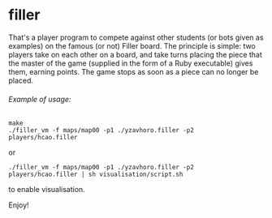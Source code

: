 # filler

That's a player program to compete against other students (or bots given as examples) on the famous (or not) Filler board. The principle is simple: two players take on each other on a board, and take turns placing the piece that the master of the game (supplied in the form of a Ruby executable) gives them, earning points. The game stops as soon as a piece can no longer be placed.

###### Example of usage:

```
make
./filler_vm -f maps/map00 -p1 ./yzavhoro.filler -p2 players/hcao.filler
```

or 

```
./filler_vm -f maps/map00 -p1 ./yzavhoro.filler -p2 players/hcao.filler | sh visualisation/script.sh
```

to enable visualisation.

Enjoy!